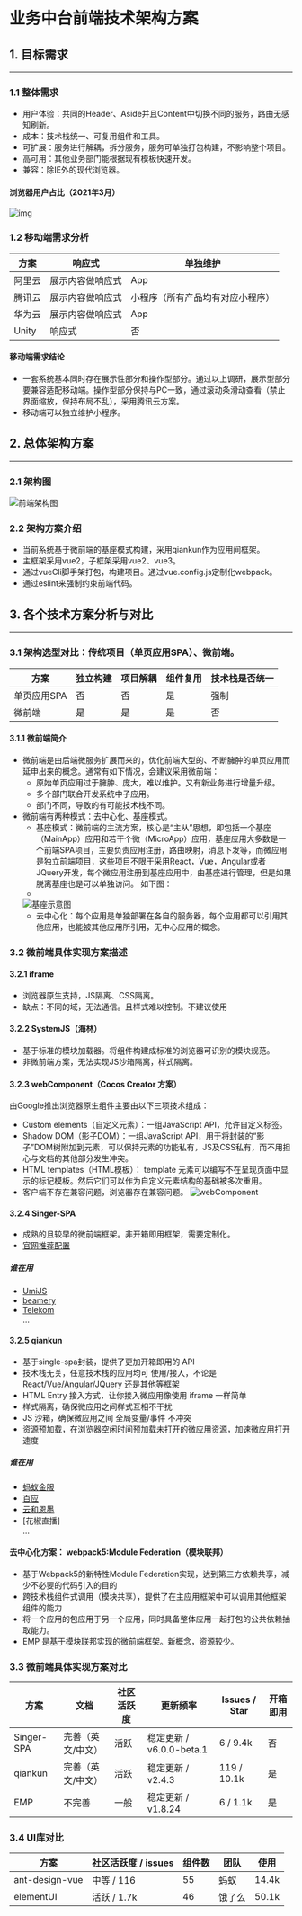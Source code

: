 # 业务中台前端技术架构方案

## 1. 目标需求
-----
### 1.1 整体需求
* 用户体验：共同的Header、Aside并且Content中切换不同的服务，路由无感知刷新。
* 成本：技术栈统一、可复用组件和工具。
* 可扩展：服务进行解耦，拆分服务，服务可单独打包构建，不影响整个项目。
* 高可用：其他业务部门能根据现有模板快速开发。
* 兼容：除IE外的现代浏览器。
  
####  浏览器用户占比（2021年3月）

![img](https://ywnz.com/uploads/allimg/21/1-210406110139138.JPG)
  
   
### 1.2 移动端需求分析
   
| 方案        | 响应式 | 单独维护 | 
| ----------- | ----------- | -------------- | 
| 阿里云 | 展示内容做响应式    |     App           | 
| 腾讯云      | 展示内容做响应式   | 小程序（所有产品均有对应小程序）             | 
| 华为云      | 展示内容做响应式   | App             | 
| Unity      | 响应式   |      否        | 

#### 移动端需求结论
* 一套系统基本同时存在展示性部分和操作型部分。通过以上调研，展示型部分要兼容适配移动端。操作型部分保持与PC一致，通过滚动条滑动查看（禁止界面缩放，保持布局不乱），采用腾讯云方案。
* 移动端可以独立维护小程序。

## 2. 总体架构方案
-----
### 2.1 架构图
![前端架构图](media/中台架构设计图.png)

### 2.2 架构方案介绍
* 当前系统基于微前端的基座模式构建，采用qiankun作为应用间框架。
* 主框架采用vue2，子框架采用vue2、vue3。
* 通过vueCli脚手架打包，构建项目。通过vue.config.js定制化webpack。
* 通过eslint来强制约束前端代码。
  

## 3. 各个技术方案分析与对比
----

### 3.1 架构选型对比：传统项目（单页应用SPA）、微前端。

| 方案            | 独立构建 | 项目解耦 | 组件复用 | 技术栈是否统一 | 
| --------------- | ----------- | -------- | -------- | -------------- | 
| 单页应用SPA | 否   | 否       | 是       | 强制           | 
| 微前端          | 是   | 是       | 是       | 否             | 
#### 3.1.1 微前端简介
* 微前端是由后端微服务扩展而来的，优化前端大型的、不断臃肿的单页应用而延申出来的概念。通常有如下情况，会建议采用微前端：  
    * 原始单页应用过于臃肿、庞大，难以维护。又有新业务进行增量升级。
    * 多个部门联合开发系统中子应用。
    * 部门不同，导致的有可能技术栈不同。
* 微前端有两种模式：去中心化、基座模式。  
    * 基座模式：微前端的主流方案，核心是“主从”思想，即包括一个基座（MainApp）应用和若干个微（MicroApp）应用，基座应用大多数是一个前端SPA项目，主要负责应用注册，路由映射，消息下发等，而微应用是独立前端项目，这些项目不限于采用React，Vue，Angular或者JQuery开发，每个微应用注册到基座应用中，由基座进行管理，但是如果脱离基座也是可以单独访问。  如下图：  
    * 
     ![基座示意图](./media/基座模式.png)
    * 去中心化：每个应用是单独部署在各自的服务器，每个应用都可以引用其他应用，也能被其他应用所引用，无中心应用的概念。
  
### 3.2 微前端具体实现方案描述

#### 3.2.1 iframe
* 浏览器原生支持，JS隔离、CSS隔离。
* 缺点：不同的域，无法通信。且样式难以控制。不建议使用
  
#### 3.2.2 SystemJS（海林）
* 基于标准的模块加载器。将组件构建成标准的浏览器可识别的模块规范。
* 非微前端方案，无法实现JS沙箱隔离，样式隔离。
  
#### 3.2.3 webComponent（Cocos Creator 方案）
由Google推出浏览器原生组件主要由以下三项技术组成：
* Custom elements（自定义元素）：一组JavaScript API，允许自定义标签。
* Shadow DOM（影子DOM）：一组JavaScript API，用于将封装的“影子”DOM树附加到元素，可以保持元素的功能私有，JS及CSS私有，而不用担心与文档的其他部分发生冲突。
* HTML templates（HTML模板）： template 元素可以编写不在呈现页面中显示的标记模板。然后它们可以作为自定义元素结构的基础被多次重用。
* 客户端不存在兼容问题，浏览器存在兼容问题。
![webComponent](media/webComponent.png)

#### 3.2.4 Singer-SPA
* 成熟的且较早的微前端框架。非开箱即用框架，需要定制化。
* [官网推荐配置](https://zh-hans.single-spa.js.org/docs/recommended-setup)
##### 谁在用
* [UmiJS](https://umijs.org/zh-CN)
* [beamery](https://beamery.com/)
* [Telekom ](https://www.telekom.com/en)  
...
#### 3.2.5 qiankun
* 基于single-spa封装，提供了更加开箱即用的 API
* 技术栈无关，任意技术栈的应用均可 使用/接入，不论是 React/Vue/Angular/JQuery 还是其他等框架
* HTML Entry 接入方式，让你接入微应用像使用 iframe 一样简单
* 样式隔离，确保微应用之间样式互相不干扰
* JS 沙箱，确保微应用之间 全局变量/事件 不冲突
* 资源预加载，在浏览器空闲时间预加载未打开的微应用资源，加速微应用打开速度
  
##### 谁在用

* [蚂蚁金服](https://tech.antfin.com/)
* [百应](https://www.byai.com/)
* [云和恩墨](https://enmotech.com/)
* [花椒直播]  
...

#### 去中心化方案： webpack5:Module Federation（模块联邦）

* 基于Webpack5的新特性Module Federation实现，达到第三方依赖共享，减少不必要的代码引入的目的
* 跨技术栈组件式调用（模块共享），提供了在主应用框架中可以调用其他框架组件的能力
* 将一个应用的包应用于另一个应用，同时具备整体应用一起打包的公共依赖抽取能力。
* EMP 是基于模块联邦实现的微前端框架。新概念，资源较少。


### 3.3 微前端具体实现方案对比

|  方案      | 文档    | 社区活跃度 | 更新频率 | Issues /  Star | 开箱即用 |
| ---------- | ------- | ---- | --------| -----  | ----- | 
| Singer-SPA    | 完善（英文/中文）  |   活跃   |  稳定更新 / v6.0.0-beta.1   | 6 / 9.4k  |  否 |
| qiankun       | 完善（英文/中文） |   活跃   |  稳定更新 / v2.4.3 | 119 / 10.1k  | 是 |
| EMP | 不完善 |   一般   | 稳定更新 / v1.8.24 | 6 / 1.1k | 是 |

### 3.4 UI库对比

|  方案      | 社区活跃度 / issues   | 组件数 | 团队  |  使用 | 
| ---------- | ------- | ---- | --------  | ----- | 
| ant-design-vue   | 中等 / 116  |   55   |  蚂蚁  | 14.4k  |
| elementUI      | 活跃 / 1.7k |   46   |  饿了么 |  50.1k  | 






